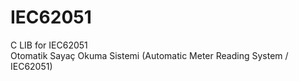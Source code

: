 # IEC62051
C LIB for IEC62051
<br> Otomatik Sayaç Okuma Sistemi (Automatic Meter Reading System / IEC62051)
